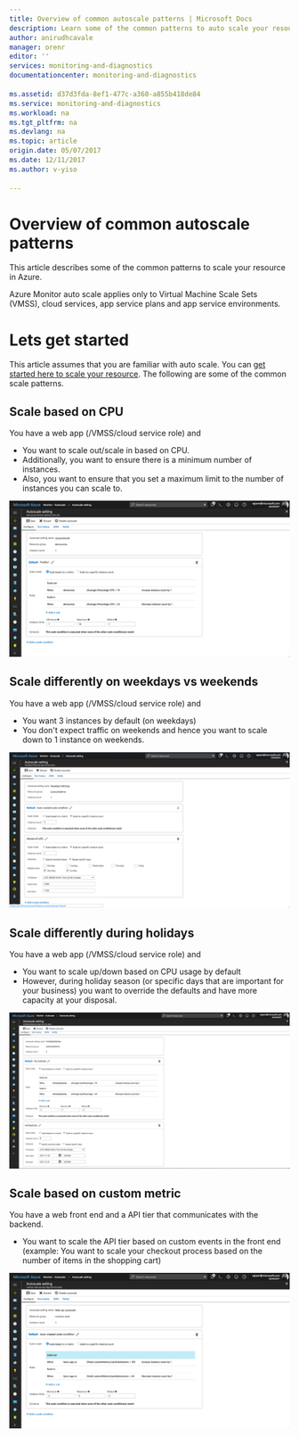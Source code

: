 ```yaml
---
title: Overview of common autoscale patterns | Microsoft Docs
description: Learn some of the common patterns to auto scale your resource in Azure.
author: anirudhcavale
manager: orenr
editor: ''
services: monitoring-and-diagnostics
documentationcenter: monitoring-and-diagnostics

ms.assetid: d37d3fda-8ef1-477c-a360-a855b418de84
ms.service: monitoring-and-diagnostics
ms.workload: na
ms.tgt_pltfrm: na
ms.devlang: na
ms.topic: article
origin.date: 05/07/2017
ms.date: 12/11/2017
ms.author: v-yiso

---
```

# Overview of common autoscale patterns
This article describes some of the common patterns to scale your resource in Azure.

Azure Monitor auto scale applies only to Virtual Machine Scale Sets (VMSS), cloud services, app service plans and app service environments. 

# Lets get started

This article assumes that you are familiar with auto scale. You can [get started here to scale your resource][1]. The following are some of the common scale patterns.

## Scale based on CPU

You have a web app (/VMSS/cloud service role) and 

- You want to scale out/scale in based on CPU.
- Additionally, you want to ensure there is a minimum number of instances. 
- Also, you want to ensure that you set a maximum limit to the number of instances you can scale to.

![Scale based on CPU][2]

## Scale differently on weekdays vs weekends

You have a web app (/VMSS/cloud service role) and

- You want 3 instances by default (on weekdays)
- You don't expect traffic on weekends and hence you want to scale down to 1 instance on weekends.

![Scale differently on weekdays vs weekends][3]

## Scale differently during holidays

You have a web app (/VMSS/cloud service role) and 

- You want to scale up/down based on CPU usage by default
- However, during holiday season (or specific days that are important for your business) you want to override the defaults and have more capacity at your disposal.

![Scale differently on holidays][4]

## Scale based on custom metric

You have a web front end and a API tier that communicates with the backend. 

- You want to scale the API tier based on custom events in the front end (example: You want to scale your checkout process based on the number of items in the shopping cart)

![Scale based on custom metric][5]

<!--Reference-->
[1]: ./monitoring-autoscale-get-started.md
[2]: ./media/monitoring-autoscale-common-scale-patterns/scale-based-on-cpu.png
[3]: ./media/monitoring-autoscale-common-scale-patterns/weekday-weekend-scale.png
[4]: ./media/monitoring-autoscale-common-scale-patterns/holidays-scale.png
[5]: ./media/monitoring-autoscale-common-scale-patterns/custom-metric-scale.png